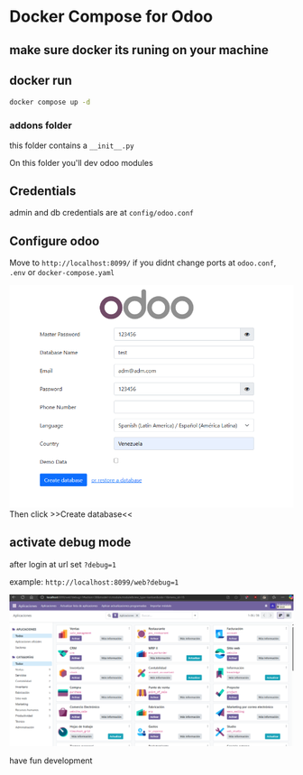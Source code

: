 # Docker Compose for Odoo

## make sure docker its runing on your machine

## docker run

```sh
docker compose up -d
```

### addons folder

this folder contains a `__init__.py`

On this folder you'll dev odoo modules

## Credentials

admin and db credentials are at `config/odoo.conf`

## Configure odoo

Move to `http://localhost:8099/` if you didnt change ports at `odoo.conf`, `.env` or `docker-compose.yaml`

![img exmple from odoo web](AssetsMd/examp.png)
Then click >>Create database<<

## activate debug mode

after login at url set `?debug=1`

example: `http://localhost:8099/web?debug=1`

![img exmple from odoo web](AssetsMd/host.png)

have fun development
